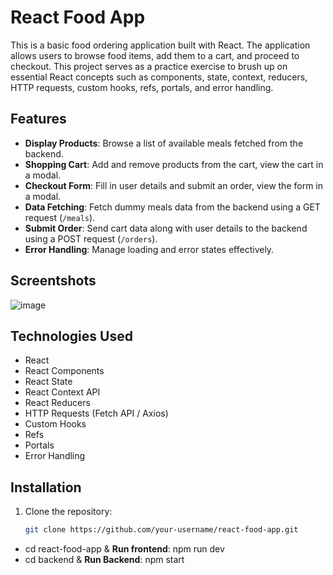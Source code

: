 # React Food App

This is a basic food ordering application built with React. The application allows users to browse food items, add them to a cart, and proceed to checkout. This project serves as a practice exercise to brush up on essential React concepts such as components, state, context, reducers, HTTP requests, custom hooks, refs, portals, and error handling.

## Features

- **Display Products**: Browse a list of available meals fetched from the backend.
- **Shopping Cart**: Add and remove products from the cart, view the cart in a modal.
- **Checkout Form**: Fill in user details and submit an order, view the form in a modal.
- **Data Fetching**: Fetch dummy meals data from the backend using a GET request (`/meals`).
- **Submit Order**: Send cart data along with user details to the backend using a POST request (`/orders`).
- **Error Handling**: Manage loading and error states effectively.

## Screentshots
![image](https://github.com/anshi06/React-Food/assets/103870511/3e0d301e-36aa-4c88-944e-489ac1eb941c)


## Technologies Used

- React
- React Components
- React State
- React Context API
- React Reducers
- HTTP Requests (Fetch API / Axios)
- Custom Hooks
- Refs
- Portals
- Error Handling

## Installation

1. Clone the repository:
   ```bash
   git clone https://github.com/your-username/react-food-app.git
- cd react-food-app & **Run frontend**: npm run dev
- cd backend & **Run Backend**: npm start
  
